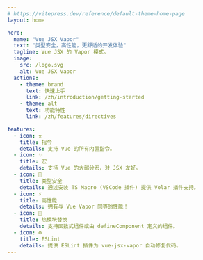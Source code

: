 ```yaml
---
# https://vitepress.dev/reference/default-theme-home-page
layout: home

hero:
  name: "Vue JSX Vapor"
  text: "类型安全，高性能，更舒适的开发体验"
  tagline: Vue JSX 的 Vapor 模式。
  image:
    src: /logo.svg
    alt: Vue JSX Vapor
  actions:
    - theme: brand
      text: 快速上手
      link: /zh/introduction/getting-started
    - theme: alt
      text: 功能特性
      link: /zh/features/directives

features:
  - icon: ⚒️ ️
    title: 指令
    details: 支持 Vue 的所有内置指令。
  - icon: ✨
    title: 宏
    details: 支持 Vue 的大部分宏，对 JSX 友好。
  - icon: 🦾
    title: 类型安全
    details: 通过安装 TS Macro (VSCode 插件) 提供 Volar 插件支持。
  - icon: ⚡️
    title: 高性能
    details: 拥有与 Vue Vapor 同等的性能！
  - icon: 🌈
    title: 热模块替换
    details: 支持函数式组件或由 defineComponent 定义的组件。
  - icon: ⚙️
    title: ESLint
    details: 提供 ESLint 插件为 vue-jsx-vapor 自动修复代码。
---
```

